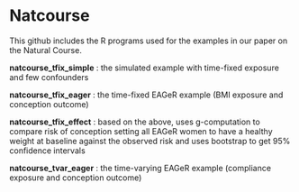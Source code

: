 # Natcourse

This github includes the R programs used for the examples in our paper on the Natural Course. 

  **natcourse_tfix_simple** : the simulated example with time-fixed exposure and few confounders 

  **natcourse_tfix_eager** : the time-fixed EAGeR example (BMI exposure and conception outcome) 

  **natcourse_tfix_effect** : based on the above, uses g-computation to compare risk of conception setting all EAGeR women to 	have a healthy weight at baseline against the observed risk and uses bootstrap to get 95% confidence intervals

  **natcourse_tvar_eager** : the time-varying EAGeR example (compliance exposure and conception outcome)
